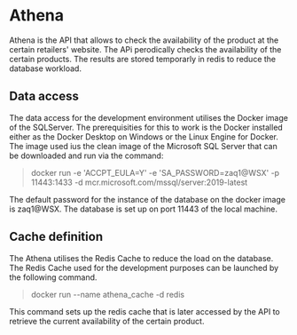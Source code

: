 # Athena
Athena is the API that allows to check the availability of the product at the certain retailers' website.
The APi perodically checks the availability of the certain products. 
The results are stored temporarly in redis to reduce the database workload.
## Data access
The data access for the development environment utilises the Docker image of the SQLServer. 
The prerequisities for this to work is the Docker installed either as the Docker Desktop on Windows or the Linux Engine for Docker.
The image used ius the clean image of the Microsoft SQL Server that can be downloaded and run via the command: 
> docker run -e 'ACCPT_EULA=Y' -e 'SA_PASSWORD=zaq1@WSX' -p 11443:1433 -d mcr.microsoft.com/mssql/server:2019-latest

The default password for the instance of the database on the docker image is zaq1@WSX. The database is set up on port 11443 of the local machine.

## Cache definition
The Athena utilises the Redis Cache to reduce the load on the database. The Redis Cache used for the development purposes can be launched by the following command.
> docker run --name athena_cache -d redis

This command sets up the redis cache that is later accessed by the API to retrieve the current availability of the certain product.